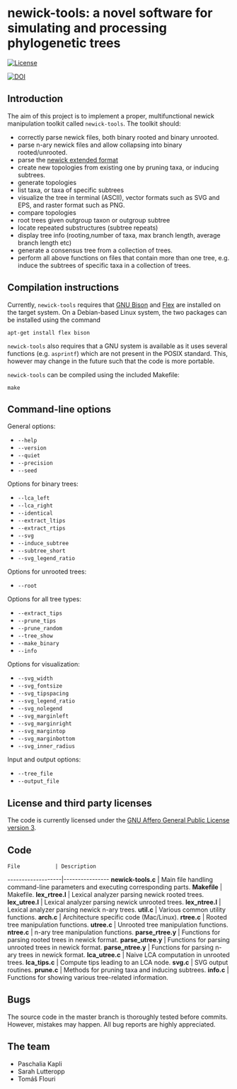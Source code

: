 # newick-tools: a novel software for simulating and processing phylogenetic trees

[![License](https://img.shields.io/badge/license-AGPL-blue.svg)](http://www.gnu.org/licenses/agpl-3.0.en.html)
<!-- [![Build Status](https://travis-ci.org/xflouris/newick-tools.svg?branch=master)](https://magnum.travis-ci.com/xflouris/newick-tools) -->
[![DOI](https://zenodo.org/badge/DOI/10.5281/zenodo.1312910.svg)](https://doi.org/10.5281/zenodo.1312909)

## Introduction

The aim of this project is to implement a proper, multifunctional newick
manipulation toolkit called `newick-tools`. The toolkit should:

* correctly parse newick files, both binary rooted and binary unrooted.
* parse n-ary newick files and allow collapsing into binary rooted/unrooted.
* parse the [newick extended format](http://dmi.uib.es/~gcardona/BioInfo/enewick.html)
* create new topologies from existing one by pruning taxa, or inducing subtrees.
* generate topologies
* list taxa, or taxa of specific subtrees
* visualize the tree in terminal (ASCII), vector formats such as SVG and EPS, and raster format such as PNG.
* compare topologies
* root trees given outgroup taxon or outgroup subtree
* locate repeated substructures (subtree repeats)
* display tree info (rooting,number of taxa, max branch length, average branch length etc)
* generate a consensus tree from a collection of trees.
* perform all above functions on files that contain more than one tree, e.g. induce the subtrees of specific taxa in a collection of trees.


## Compilation instructions

Currently, `newick-tools` requires that [GNU Bison](http://www.gnu.org/software/bison/)
and [Flex](http://flex.sourceforge.net/) are installed on the target system. On
a Debian-based Linux system, the two packages can be installed using the command

`apt-get install flex bison`

`newick-tools` also requires that a GNU system is available as it uses several
functions (e.g. `asprintf`) which are not present in the POSIX standard.
This, however may change in the future such that the code is more portable.

`newick-tools` can be compiled using the included Makefile:

`make`

## Command-line options

General options:

* `--help`
* `--version`
* `--quiet`
* `--precision`
* `--seed`

Options for binary trees:
* `--lca_left`
* `--lca_right`
* `--identical`
* `--extract_ltips`
* `--extract_rtips`
* `--svg`
* `--induce_subtree`
* `--subtree_short`
* `--svg_legend_ratio`

Options for unrooted trees:
* `--root`

Options for all tree types:
* `--extract_tips`
* `--prune_tips`
* `--prune_random`
* `--tree_show`
* `--make_binary`
* `--info`

Options for visualization:
* `--svg_width`
* `--svg_fontsize`
* `--svg_tipspacing`
* `--svg_legend_ratio`
* `--svg_nolegend`
* `--svg_marginleft`
* `--svg_marginright`
* `--svg_margintop`
* `--svg_marginbottom`
* `--svg_inner_radius`

Input and output options:
* `--tree_file`
* `--output_file`

## 

## License and third party licenses

The code is currently licensed under the [GNU Affero General Public License version 3](http://www.gnu.org/licenses/agpl-3.0.en.html).

## Code

    File           | Description
-------------------|----------------
**newick-tools.c** | Main file handling command-line parameters and executing corresponding parts.
**Makefile**       | Makefile.
**lex_rtree.l**    | Lexical analyzer parsing newick rooted trees.
**lex_utree.l**    | Lexical analyzer parsing newick unrooted trees.
**lex_ntree.l**    | Lexical analyzer parsing newick n-ary trees.
**util.c**         | Various common utility functions.
**arch.c**         | Architecture specific code (Mac/Linux).
**rtree.c**        | Rooted tree manipulation functions.
**utree.c**        | Unrooted tree manipulation functions.
**ntree.c**        | n-ary tree manipulation functions.
**parse_rtree.y**  | Functions for parsing rooted trees in newick format.
**parse_utree.y**  | Functions for parsing unrooted trees in newick format.
**parse_ntree.y**  | Functions for parsing n-ary trees in newick format.
**lca_utree.c**    | Naive LCA computation in unrooted trees.
**lca_tips.c**     | Compute tips leading to an LCA node.
**svg.c**          | SVG output routines.
**prune.c**        | Methods for pruning taxa and inducing subtrees.
**info.c**         | Functions for showing various tree-related  information.

## Bugs

The source code in the master branch is thoroughly tested before commits.
However, mistakes may happen. All bug reports are highly appreciated.


## The team

* Paschalia Kapli
* Sarah Lutteropp
* Tom&aacute;&scaron; Flouri
